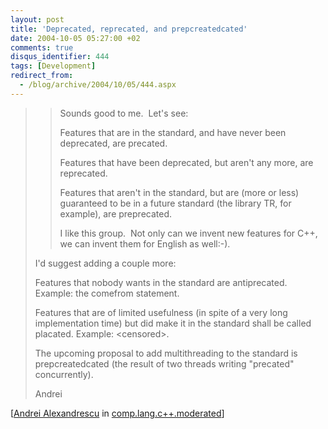 ```yaml
---
layout: post
title: 'Deprecated, reprecated, and prepcreatedcated'
date: 2004-10-05 05:27:00 +02
comments: true
disqus_identifier: 444
tags: [Development]
redirect_from:
  - /blog/archive/2004/10/05/444.aspx
---
```


> > Sounds good to me.  Let's see:
> >
> > Features that are in the standard, and have never been deprecated, are
> > precated.
> >
> > Features that have been deprecated, but aren't any more, are reprecated.
> >
> > Features that aren't in the standard, but are (more or less) guaranteed
> > to be in a future standard (the library TR, for example), are
> > preprecated.
> >
> > I like this group.  Not only can we invent new features for C++, we can
> > invent them for English as well:-).
>
> I'd suggest adding a couple more:
>
> Features that nobody wants in the standard are antiprecated. Example: the
> comefrom statement.
>
> Features that are of limited usefulness (in spite of a very long
> implementation time) but did make it in the standard shall be called
> placated. Example: \<censored\>.
>
> The upcoming proposal to add multithreading to the standard is
> prepcreatedcated (the result of two threads writing "precated"
> concurrently).
>
> Andrei

[[Andrei Alexandrescu](http://moderncppdesign.com/) in [comp.lang.c++.moderated](http://groups.google.de/groups?hl=en&lr=&ie=UTF-8&selm=2pbn40Fj7745U1%40uni-berlin.de)]
